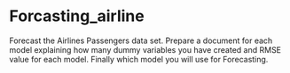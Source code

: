 # Forcasting_airline


Forecast the Airlines Passengers data set. Prepare a document for each model explaining 
how many dummy variables you have created and RMSE value for each model. Finally which model you will use for 
Forecasting.
